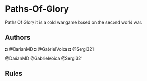 # Paths-Of-Glory 
Paths Of Glory it is a cold war game based on the second world war.

## Authors

◘ @DarianMD
◘ @GabrielVoica
◘ @Sergi321

@DarianMD @GabrielVoica @Sergi321

## Rules
